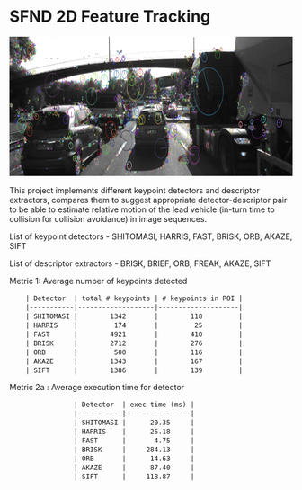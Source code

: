 # SFND 2D Feature Tracking

<img src="images/keypoints.png" width="820" height="248" />

This project implements different keypoint detectors and descriptor extractors, compares them to suggest appropriate detector-descriptor pair to be able to estimate relative motion of the lead vehicle (in-turn time to collision for collision avoidance) in image sequences. 

List of keypoint detectors - SHITOMASI, HARRIS, FAST, BRISK, ORB, AKAZE, SIFT

List of descriptor extractors - BRISK, BRIEF, ORB, FREAK, AKAZE, SIFT

Metric 1: Average number of keypoints detected

		| Detector  | total # keypoints | # keypoints in ROI | 
		|-----------|-------------------|--------------------|
		| SHITOMASI |        1342       |        118         |
		| HARRIS    |         174       |         25         |
		| FAST      |        4921       |        410         |
		| BRISK     |        2712       |        276         |
		| ORB       |         500       |        116         |
		| AKAZE     |        1343       |        167         |
		| SIFT      |        1386       |        139         |

Metric 2a : Average execution time for detector

					| Detector  | exec time (ms) | 
					|-----------|----------------|
					| SHITOMASI |      20.35     |
					| HARRIS    |      25.18     |
					| FAST      |       4.75     |
					| BRISK     |     284.13     |
					| ORB       |      14.63     |
					| AKAZE     |      87.40     |
					| SIFT      |     118.87     |